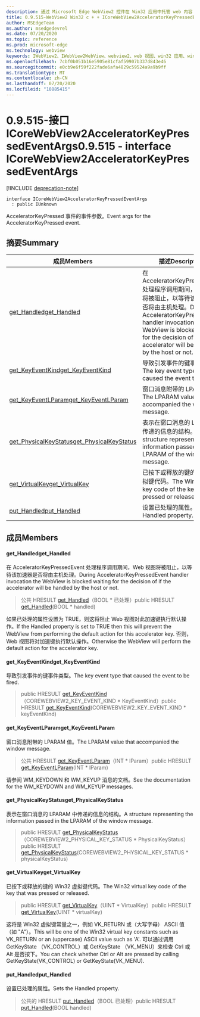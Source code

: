 ```yaml
---
description: 通过 Microsoft Edge WebView2 控件在 Win32 应用中托管 web 内容
title: 0.9.515-WebView2 Win32 c + + ICoreWebView2AcceleratorKeyPressedEventArgs
author: MSEdgeTeam
ms.author: msedgedevrel
ms.date: 07/20/2020
ms.topic: reference
ms.prod: microsoft-edge
ms.technology: webview
keywords: IWebView2、IWebView2WebView、webview2、web 视图、win32 应用、win32、edge、ICoreWebView2、ICoreWebView2Controller、浏览器控件、边缘 html
ms.openlocfilehash: 7cbf0b051b16e5905e81cfaf59907b337d843e46
ms.sourcegitcommit: e0cb9e6f59f222fade6afa4829c59524a9a9b9ff
ms.translationtype: MT
ms.contentlocale: zh-CN
ms.lasthandoff: 07/20/2020
ms.locfileid: "10885415"
---
```

# <span data-ttu-id="09281-104">0.9.515-接口 ICoreWebView2AcceleratorKeyPressedEventArgs</span><span class="sxs-lookup"><span data-stu-id="09281-104">0.9.515 - interface ICoreWebView2AcceleratorKeyPressedEventArgs</span></span> 

[!INCLUDE [deprecation-note](../../includes/deprecation-note.md)]

```
interface ICoreWebView2AcceleratorKeyPressedEventArgs
  : public IUnknown
```

<span data-ttu-id="09281-105">AcceleratorKeyPressed 事件的事件参数。</span><span class="sxs-lookup"><span data-stu-id="09281-105">Event args for the AcceleratorKeyPressed event.</span></span>

## <span data-ttu-id="09281-106">摘要</span><span class="sxs-lookup"><span data-stu-id="09281-106">Summary</span></span>

 <span data-ttu-id="09281-107">成员</span><span class="sxs-lookup"><span data-stu-id="09281-107">Members</span></span>                        | <span data-ttu-id="09281-108">描述</span><span class="sxs-lookup"><span data-stu-id="09281-108">Descriptions</span></span>
--------------------------------|---------------------------------------------
[<span data-ttu-id="09281-109">get_Handled</span><span class="sxs-lookup"><span data-stu-id="09281-109">get_Handled</span></span>](#get_handled) | <span data-ttu-id="09281-110">在 AcceleratorKeyPressedEvent 处理程序调用期间，Web 视图将被阻止，以等待该加速器是否将由主机处理。</span><span class="sxs-lookup"><span data-stu-id="09281-110">During AcceleratorKeyPressedEvent handler invocation the WebView is blocked waiting for the decision of if the accelerator will be handled by the host or not.</span></span>
[<span data-ttu-id="09281-111">get_KeyEventKind</span><span class="sxs-lookup"><span data-stu-id="09281-111">get_KeyEventKind</span></span>](#get_keyeventkind) | <span data-ttu-id="09281-112">导致引发事件的键事件类型。</span><span class="sxs-lookup"><span data-stu-id="09281-112">The key event type that caused the event to be fired.</span></span>
[<span data-ttu-id="09281-113">get_KeyEventLParam</span><span class="sxs-lookup"><span data-stu-id="09281-113">get_KeyEventLParam</span></span>](#get_keyeventlparam) | <span data-ttu-id="09281-114">窗口消息附带的 LPARAM 值。</span><span class="sxs-lookup"><span data-stu-id="09281-114">The LPARAM value that accompanied the window message.</span></span>
[<span data-ttu-id="09281-115">get_PhysicalKeyStatus</span><span class="sxs-lookup"><span data-stu-id="09281-115">get_PhysicalKeyStatus</span></span>](#get_physicalkeystatus) | <span data-ttu-id="09281-116">表示在窗口消息的 LPARAM 中传递的信息的结构。</span><span class="sxs-lookup"><span data-stu-id="09281-116">A structure representing the information passed in the LPARAM of the window message.</span></span>
[<span data-ttu-id="09281-117">get_VirtualKey</span><span class="sxs-lookup"><span data-stu-id="09281-117">get_VirtualKey</span></span>](#get_virtualkey) | <span data-ttu-id="09281-118">已按下或释放的键的 Win32 虚拟键代码。</span><span class="sxs-lookup"><span data-stu-id="09281-118">The Win32 virtual key code of the key that was pressed or released.</span></span>
[<span data-ttu-id="09281-119">put_Handled</span><span class="sxs-lookup"><span data-stu-id="09281-119">put_Handled</span></span>](#put_handled) | <span data-ttu-id="09281-120">设置已处理的属性。</span><span class="sxs-lookup"><span data-stu-id="09281-120">Sets the Handled property.</span></span>

## <span data-ttu-id="09281-121">成员</span><span class="sxs-lookup"><span data-stu-id="09281-121">Members</span></span>

#### <span data-ttu-id="09281-122">get_Handled</span><span class="sxs-lookup"><span data-stu-id="09281-122">get_Handled</span></span> 

<span data-ttu-id="09281-123">在 AcceleratorKeyPressedEvent 处理程序调用期间，Web 视图将被阻止，以等待该加速器是否将由主机处理。</span><span class="sxs-lookup"><span data-stu-id="09281-123">During AcceleratorKeyPressedEvent handler invocation the WebView is blocked waiting for the decision of if the accelerator will be handled by the host or not.</span></span>

> <span data-ttu-id="09281-124">公共 HRESULT [get_Handled](#get_handled)（BOOL \* 已处理）</span><span class="sxs-lookup"><span data-stu-id="09281-124">public HRESULT [get_Handled](#get_handled)(BOOL \* handled)</span></span>

<span data-ttu-id="09281-125">如果已处理的属性设置为 TRUE，则这将阻止 Web 视图对此加速键执行默认操作。</span><span class="sxs-lookup"><span data-stu-id="09281-125">If the Handled property is set to TRUE then this will prevent the WebView from performing the default action for this accelerator key.</span></span> <span data-ttu-id="09281-126">否则，Web 视图将对加速键执行默认操作。</span><span class="sxs-lookup"><span data-stu-id="09281-126">Otherwise the WebView will perform the default action for the accelerator key.</span></span>

#### <span data-ttu-id="09281-127">get_KeyEventKind</span><span class="sxs-lookup"><span data-stu-id="09281-127">get_KeyEventKind</span></span> 

<span data-ttu-id="09281-128">导致引发事件的键事件类型。</span><span class="sxs-lookup"><span data-stu-id="09281-128">The key event type that caused the event to be fired.</span></span>

> <span data-ttu-id="09281-129">public HRESULT [get_KeyEventKind](#get_keyeventkind)（COREWEBVIEW2_KEY_EVENT_KIND \* KeyEventKind）</span><span class="sxs-lookup"><span data-stu-id="09281-129">public HRESULT [get_KeyEventKind](#get_keyeventkind)(COREWEBVIEW2_KEY_EVENT_KIND \* keyEventKind)</span></span>

#### <span data-ttu-id="09281-130">get_KeyEventLParam</span><span class="sxs-lookup"><span data-stu-id="09281-130">get_KeyEventLParam</span></span> 

<span data-ttu-id="09281-131">窗口消息附带的 LPARAM 值。</span><span class="sxs-lookup"><span data-stu-id="09281-131">The LPARAM value that accompanied the window message.</span></span>

> <span data-ttu-id="09281-132">公共 HRESULT [get_KeyEventLParam](#get_keyeventlparam)（INT \* lParam）</span><span class="sxs-lookup"><span data-stu-id="09281-132">public HRESULT [get_KeyEventLParam](#get_keyeventlparam)(INT \* lParam)</span></span>

<span data-ttu-id="09281-133">请参阅 WM_KEYDOWN 和 WM_KEYUP 消息的文档。</span><span class="sxs-lookup"><span data-stu-id="09281-133">See the documentation for the WM_KEYDOWN and WM_KEYUP messages.</span></span>

#### <span data-ttu-id="09281-134">get_PhysicalKeyStatus</span><span class="sxs-lookup"><span data-stu-id="09281-134">get_PhysicalKeyStatus</span></span> 

<span data-ttu-id="09281-135">表示在窗口消息的 LPARAM 中传递的信息的结构。</span><span class="sxs-lookup"><span data-stu-id="09281-135">A structure representing the information passed in the LPARAM of the window message.</span></span>

> <span data-ttu-id="09281-136">public HRESULT [get_PhysicalKeyStatus](#get_physicalkeystatus)（COREWEBVIEW2_PHYSICAL_KEY_STATUS \* PhysicalKeyStatus）</span><span class="sxs-lookup"><span data-stu-id="09281-136">public HRESULT [get_PhysicalKeyStatus](#get_physicalkeystatus)(COREWEBVIEW2_PHYSICAL_KEY_STATUS \* physicalKeyStatus)</span></span>

#### <span data-ttu-id="09281-137">get_VirtualKey</span><span class="sxs-lookup"><span data-stu-id="09281-137">get_VirtualKey</span></span> 

<span data-ttu-id="09281-138">已按下或释放的键的 Win32 虚拟键代码。</span><span class="sxs-lookup"><span data-stu-id="09281-138">The Win32 virtual key code of the key that was pressed or released.</span></span>

> <span data-ttu-id="09281-139">public HRESULT [get_VirtualKey](#get_virtualkey)（UINT \* VirtualKey）</span><span class="sxs-lookup"><span data-stu-id="09281-139">public HRESULT [get_VirtualKey](#get_virtualkey)(UINT \* virtualKey)</span></span>

<span data-ttu-id="09281-140">这将是 Win32 虚拟键常量之一，例如 VK_RETURN 或（大写字母） ASCII 值（如 "A"）。</span><span class="sxs-lookup"><span data-stu-id="09281-140">This will be one of the Win32 virtual key constants such as VK_RETURN or an (uppercase) ASCII value such as 'A'.</span></span> <span data-ttu-id="09281-141">可以通过调用 GetKeyState （VK_CONTROL）或 GetKeyState （VK_MENU）来检查 Ctrl 或 Alt 是否按下。</span><span class="sxs-lookup"><span data-stu-id="09281-141">You can check whether Ctrl or Alt are pressed by calling GetKeyState(VK_CONTROL) or GetKeyState(VK_MENU).</span></span>

#### <span data-ttu-id="09281-142">put_Handled</span><span class="sxs-lookup"><span data-stu-id="09281-142">put_Handled</span></span> 

<span data-ttu-id="09281-143">设置已处理的属性。</span><span class="sxs-lookup"><span data-stu-id="09281-143">Sets the Handled property.</span></span>

> <span data-ttu-id="09281-144">公共的 HRESULT [put_Handled](#put_handled)（BOOL 已处理）</span><span class="sxs-lookup"><span data-stu-id="09281-144">public HRESULT [put_Handled](#put_handled)(BOOL handled)</span></span>

